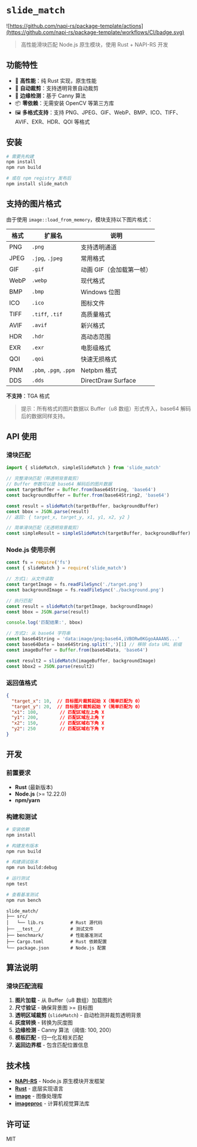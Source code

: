 # `slide_match`

![https://github.com/napi-rs/package-template/actions](https://github.com/napi-rs/package-template/workflows/CI/badge.svg)

> 高性能滑块匹配 Node.js 原生模块，使用 Rust + NAPI-RS 开发

## 功能特性

- 🚀 **高性能**：纯 Rust 实现，原生性能
- 🎯 **自动裁剪**：支持透明背景自动裁剪
- 🔧 **边缘检测**：基于 Canny 算法
- 📦 **零依赖**：无需安装 OpenCV 等第三方库
- 🖼️ **多格式支持**：支持 PNG、JPEG、GIF、WebP、BMP、ICO、TIFF、AVIF、EXR、HDR、QOI 等格式

## 安装

```bash
# 需要先构建
npm install
npm run build

# 或在 npm registry 发布后
npm install slide_match
```

## 支持的图片格式

由于使用 `image::load_from_memory`，模块支持以下图片格式：

| 格式 | 扩展名 | 说明 |
|------|--------|------|
| PNG | `.png` | 支持透明通道 |
| JPEG | `.jpg`, `.jpeg` | 常用格式 |
| GIF | `.gif` | 动画 GIF（会加载第一帧） |
| WebP | `.webp` | 现代格式 |
| BMP | `.bmp` | Windows 位图 |
| ICO | `.ico` | 图标文件 |
| TIFF | `.tiff`, `.tif` | 高质量格式 |
| AVIF | `.avif` | 新兴格式 |
| HDR | `.hdr` | 高动态范围 |
| EXR | `.exr` | 电影级格式 |
| QOI | `.qoi` | 快速无损格式 |
| PNM | `.pbm`, `.pgm`, `.ppm` | Netpbm 格式 |
| DDS | `.dds` | DirectDraw Surface |

**不支持**：TGA 格式

> 提示：所有格式的图片数据以 Buffer（u8 数组）形式传入，base64 解码后的数据同样支持。

## API 使用

### 滑块匹配

```typescript
import { slideMatch, simpleSlideMatch } from 'slide_match'

// 完整滑块匹配（带透明背景裁剪）
// Buffer 参数可以是 base64 解码后的图片数据
const targetBuffer = Buffer.from(base64String, 'base64')
const backgroundBuffer = Buffer.from(base64String2, 'base64')

const result = slideMatch(targetBuffer, backgroundBuffer)
const bbox = JSON.parse(result)
// 返回: { target_x, target_y, x1, y1, x2, y2 }

// 简单滑块匹配（无透明背景裁剪）
const simpleResult = simpleSlideMatch(targetBuffer, backgroundBuffer)
```

### Node.js 使用示例

```javascript
const fs = require('fs')
const { slideMatch } = require('slide_match')

// 方式1: 从文件读取
const targetImage = fs.readFileSync('./target.png')
const backgroundImage = fs.readFileSync('./background.png')

// 执行匹配
const result = slideMatch(targetImage, backgroundImage)
const bbox = JSON.parse(result)

console.log('匹配结果:', bbox)

// 方式2: 从 base64 字符串
const base64String = 'data:image/png;base64,iVBORw0KGgoAAAANS...'
const base64Data = base64String.split(',')[1] // 移除 data URL 前缀
const imageBuffer = Buffer.from(base64Data, 'base64')

const result2 = slideMatch(imageBuffer, backgroundImage)
const bbox2 = JSON.parse(result2)
```

### 返回值格式

```json
{
  "target_x": 10,  // 目标图片裁剪起始 X（简单匹配为 0）
  "target_y": 20,  // 目标图片裁剪起始 Y（简单匹配为 0）
  "x1": 100,        // 匹配区域左上角 X
  "y1": 200,        // 匹配区域左上角 Y
  "x2": 150,        // 匹配区域右下角 X
  "y2": 250         // 匹配区域右下角 Y
}
```

## 开发

### 前置要求

- **Rust** (最新版本)
- **Node.js** (>= 12.22.0)
- **npm/yarn**

### 构建和测试

```bash
# 安装依赖
npm install

# 构建发布版本
npm run build

# 构建调试版本
npm run build:debug

# 运行测试
npm test

# 查看基准测试
npm run bench
```

```
slide_match/
├── src/
│   └── lib.rs          # Rust 源代码
├── __test__/           # 测试文件
├── benchmark/          # 性能基准测试
├── Cargo.toml          # Rust 依赖配置
└── package.json        # Node.js 配置
```

## 算法说明

### 滑块匹配流程

1. **图片加载** - 从 Buffer（u8 数组）加载图片
2. **尺寸验证** - 确保背景图 >= 目标图
3. **透明区域裁剪** (`slideMatch`) - 自动检测并裁剪透明背景
4. **灰度转换** - 转换为灰度图
5. **边缘检测** - Canny 算法（阈值: 100, 200）
6. **模板匹配** - 归一化互相关匹配
7. **返回边界框** - 包含匹配位置信息

## 技术栈

- **[NAPI-RS](https://napi.rs/)** - Node.js 原生模块开发框架
- **[Rust](https://www.rust-lang.org/)** - 底层实现语言
- **[image](https://docs.rs/image/)** - 图像处理库
- **[imageproc](https://docs.rs/imageproc/)** - 计算机视觉算法库

## 许可证

MIT

